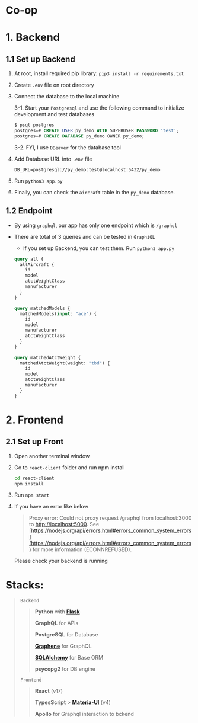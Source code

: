 # Co-op

# 1. Backend

## 1.1 Set up Backend

1. At root, install required pip library: `pip3 install -r requirements.txt`
2. Create `.env` file on root directory
3. Connect the database to the local machine

   3-1. Start your `Postgresql` and use the following command to initialize development and test databases

   ```sql
   $ psql postgres
   postgres=# CREATE USER py_demo WITH SUPERUSER PASSWORD 'test';
   postgres=# CREATE DATABASE py_demo OWNER py_demo;
   ```

   3-2. FYI, I use `DBeaver` for the database tool

4. Add Database URL into `.env` file

   ```text
   DB_URL=postgresql://py_demo:test@localhost:5432/py_demo
   ```

5. Run `python3 app.py`
6. Finally, you can check the `aircraft` table in the `py_demo` database.

## 1.2 Endpoint

- By using `graphql`, our app has only one endpoint which is `/graphql`
- There are total of 3 queries and can be tested in `GraphiQL`

  - If you set up Backend, you can test them. Run `python3 app.py`

  ```graphql
  query all {
    allAircraft {
      id
      model
      atctWeightClass
      manufacturer
    }
  }

  query matchedModels {
    matchedModels(input: "ace") {
      id
      model
      manufacturer
      atctWeightClass
    }
  }

  query matchedAtctWeight {
    matchedAtctWeight(weight: "tbd") {
      id
      model
      atctWeightClass
      manufacturer
    }
  }
  ```

# 2. Frontend

## 2.1 Set up Front

1. Open another terminal window
2. Go to `react-client` folder and run npm install

   ```bash
   cd react-client
   npm install
   ```

3. Run `npm start`
4. If you have an error like below

   > Proxy error: Could not proxy request /graphql from localhost:3000 to [http://localhost:5000](http://localhost:5000/).
   > See [https://nodejs.org/api/errors.html#errors_common_system_errors](https://nodejs.org/api/errors.html#errors_common_system_errors) for more information (ECONNREFUSED).

   Please check your backend is running

# Stacks:

> `Backend`
>
> > **Python** with [**Flask**](https://flask.palletsprojects.com/en/2.1.x/quickstart/)
> >
> > **GraphQL** for APIs
> >
> > **PostgreSQL** for Database
> >
> > [**Graphene**](https://graphene-python.org/) for GraphQL
> >
> > [**SQLAlchemy**](https://docs.sqlalchemy.org/en/14/orm/) for Base ORM
> >
> > **psycopg2** for DB engine
>
> `Frontend`
>
> > **React** (v17)
> >
> > **TypesScript** > [**Materia-UI**](https://v4.mui.com/api/typography/#typography-api) (v4)
> >
> > **Apollo** for Graphql interaction to bckend
